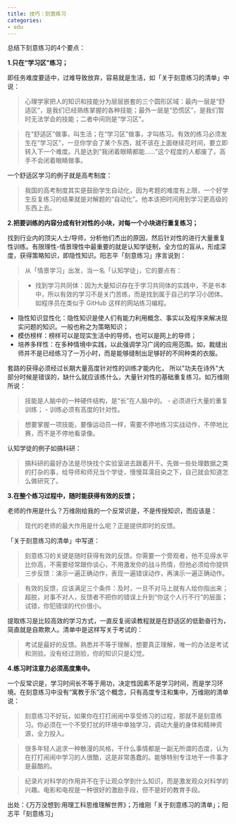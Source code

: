 ```yaml
---
title: 技巧：刻意练习
categories: 
- edu
---
```


总结下刻意练习的4个要点：
	
**1.只在“学习区”练习；**

即任务难度要适中，过难导致放弃，容易就是生活，如「关于刻意练习的清单」中说：
> 心理学家把人的知识和技能分为层层嵌套的三个圆形区域：最内一层是“舒适区”，是我们已经熟练掌握的各种技能；最外一层是“恐慌区”，是我们暂时无法学会的技能；二者中间则是“学习区”。

> 在“舒适区”做事，叫生活；在“学习区”做事，才叫练习。有效的练习必须发生在“学习区”，一旦你学会了某个东西，就不该在上面继续花时间，要立即转入下一个难度。凡是达到“我闭着眼睛都能……”这个程度的人都废了，高手不会闭着眼睛做事。

一个舒适区学习的例子就是高考制度：
> 我国的高考制度其实是鼓励学生自动化，因为考题的难度有上限，一个好学生反复练习的结果就是对解题的“自动化”。他本该把时间用到学习更高级的东西上去。

**2.把要训练的内容分成有针对性的小块，对每一个小块进行重复练习；**

找到行业内的顶尖人士/导师，分析他们杰出的原因，然后针对性的进行大量重复性训练。有限理性-情景理性中最重要的就是认知学徒制，全方位的盲从，形成深度，获得策略知识，即隐性知识。阳志平「刻意练习」序言说到：
> 从「情景学习」出发，当一名「认知学徒」，它的要点有：

> * 找到学习共同体：因为大量知识存在于学习共同体的实践中，不是书本中，所以有效的学习不是关门苦练，而是找到属于自己的学习小团体。如程序员在类似于 GitHub 这样的网站练习编程。
* 隐性知识显性化：隐性知识是使人们有能力利用概念、事实以及程序来解决现实问题的知识。一般也称之为策略知识；
* 模仿榜样：榜样可以是现实生活中的导师，也可以是网上的导师；
* 培养多样性：在多种情境中实践，以此强调学习广阔的应用范围。如，裁缝出师并不是已经练习了一万小时，而是能够缝制出足够好的不同种类的衣服。

套路的获得必须经过长期大量高度针对性的训练才能内化，
所以"功夫在诗外"大部分时候是错误的，缺什么就应该练什么，大量针对性的基础重复练习。如万维刚所说：

> 技能是人脑中的一种硬件结构，是“长”在人脑中的。
	- 必须进行大量的重复训练；
	- 训练必须有高度的针对性。

> 想要掌握一项技能，要像运动员一样，需要不停地练习实战动作，不停地比赛，而不是不停地看录像。

认知学徒的例子如搞科研：		
> 搞科研的最好办法是尽快找个实验室进去跟着开干。先做一些处理数据之类的打杂的事，给导师和师兄当个学徒，慢慢耳濡目染之下，自己就会知道怎么做研究了。

**3.在整个练习过程中，随时能获得有效的反馈；**

老师的作用是什么？万维刚给我的一个反常识是，不是传授知识，而应该是：
> 现代的老师的最大作用是什么呢？正是提供即时的反馈。
	
「关于刻意练习的清单」中写道：
> 刻意练习的关键是随时获得有效的反馈。你需要一个旁观者，他不见得水平比你高，不需要经常跟你谈心，不用激发你的战斗热情，但他必须给你提供三步反馈：演示一遍正确动作，表现一遍错误动作，再演示一遍正确动作。

> 有效的反馈，应该满足三个条件：及时，一旦不对马上就有人给你指出来；超脱，对事不对人，反馈者不把你的错误上升到“你这个人行不行”的层面；试错，你犯错误的代价很小。

提取练习是比较高效的学习方式，一直反复阅读教程就是在舒适区的低勤奋行为，简直就是自欺欺人。清单中是这样写关于考试的：
> 考试是最好的反馈。熟悉并不等于理解，想要真正理解，唯一的办法是考试和测验。没有经过测验，你的知识只是幻觉。

**4.练习时注意力必须高度集中。**
	
一个反常识是，学习时间长不等于用功，决定性因素不是学习时间，而是学习环境。在刻意练习中没有“寓教于乐”这个概念，只有高度专注和集中，万维刚的清单说：

> 刻意练习不好玩，如果你在打打闹闹中享受练习的过程，那就不是刻意练习。你必须在一个不受打扰的环境中单独学习，调动大量的身体和精神资源，全力投入。

> 很多年轻人追求一种散漫的风格，干什么事情都是一副无所谓的态度，认为在打打闹闹中学习的人很酷，这是非常愚蠢的。能够特别专注地干一件事才是最酷的。

> 纪录片对科学的作用并不在于让观众学到什么知识，而是激发观众对科学的兴趣。电影和电视是一种很好的激励手段，但不是好的教育手段。

出处：《万万没想到:用理工科思维理解世界》；万维刚「关于刻意练习的清单」；阳志平「刻意练习」

